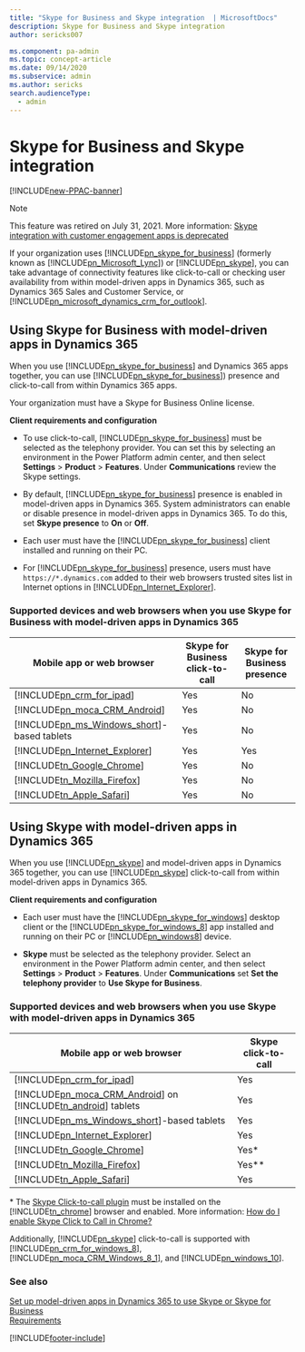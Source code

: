 ```yaml
---
title: "Skype for Business and Skype integration  | MicrosoftDocs"
description: Skype for Business and Skype integration
author: sericks007

ms.component: pa-admin
ms.topic: concept-article
ms.date: 09/14/2020
ms.subservice: admin
ms.author: sericks
search.audienceType: 
  - admin
---
```

# Skype for Business and Skype integration

[!INCLUDE[new-PPAC-banner](~/includes/new-PPAC-banner.md)]

> [!Note]
> This feature was retired on July 31, 2021. More information: [Skype integration with customer engagement apps is deprecated](../important-changes-coming.md#skype-integration-with-customer-engagement-apps-is-deprecated)

If your organization uses [!INCLUDE[pn_skype_for_business](../includes/pn-skype-for-business.md)] (formerly known as [!INCLUDE[pn_Microsoft_Lync](../includes/pn-microsoft-lync.md)]) or [!INCLUDE[pn_skype](../includes/pn-skype.md)], you can take advantage of connectivity features like click-to-call or checking user availability from within model-driven apps in Dynamics 365, such as Dynamics 365 Sales and Customer Service, or [!INCLUDE[pn_microsoft_dynamics_crm_for_outlook](../includes/pn-microsoft-dynamics-crm-for-outlook.md)].  
  
<a name="BKMK_UseLync"></a>   
## Using Skype for Business with model-driven apps in Dynamics 365

 When you use [!INCLUDE[pn_skype_for_business](../includes/pn-skype-for-business.md)] and Dynamics 365 apps together, you can use [!INCLUDE[pn_skype_for_business](../includes/pn-skype-for-business.md)]) presence and click-to-call from within Dynamics 365 apps.  
  
 Your organization must have a Skype for Business Online license.
  
  **Client requirements and configuration**  
  
- To use click-to-call, [!INCLUDE[pn_skype_for_business](../includes/pn-skype-for-business.md)] must be selected as the telephony provider. You can set this by selecting an environment in the Power Platform admin center, and then select **Settings** > **Product** > **Features**. Under **Communications** review the Skype settings.  
  
- By default, [!INCLUDE[pn_skype_for_business](../includes/pn-skype-for-business.md)] presence is enabled in model-driven apps in Dynamics 365. System administrators can enable or disable presence in model-driven apps in Dynamics 365. To do this, set **Skype presence** to **On** or **Off**.  
  
- Each user must have the [!INCLUDE[pn_skype_for_business](../includes/pn-skype-for-business.md)] client installed and running on their PC.  
  
- For [!INCLUDE[pn_skype_for_business](../includes/pn-skype-for-business.md)] presence, users must have `https://*.dynamics.com` added to their web browsers trusted sites list in Internet options in [!INCLUDE[pn_Internet_Explorer](../includes/pn-internet-explorer.md)].  
  
### Supported devices and web browsers when you use Skype for Business with model-driven apps in Dynamics 365
  
|                             Mobile app or web browser                             | Skype for Business click-to-call | Skype for Business presence |
|-----------------------------------------------------------------------------------|----------------------------------|-----------------------------|
|            [!INCLUDE[pn_crm_for_ipad](../includes/pn-crm-for-ipad.md)]            |               Yes                |             No              |
|        [!INCLUDE[pn_moca_CRM_Android](../includes/pn-moca-crm-android.md)]        |               Yes                |             No              |
| [!INCLUDE[pn_ms_Windows_short](../includes/pn-ms-windows-short.md)]-based tablets |               Yes                |             No              |
|       [!INCLUDE[pn_Internet_Explorer](../includes/pn-internet-explorer.md)]       |               Yes                |             Yes             |
|           [!INCLUDE[tn_Google_Chrome](../includes/tn-google-chrome.md)]           |               Yes                |             No              |
|         [!INCLUDE[tn_Mozilla_Firefox](../includes/tn-mozilla-firefox.md)]         |               Yes                |             No              |
|            [!INCLUDE[tn_Apple_Safari](../includes/tn-apple-safari.md)]            |               Yes                |             No              |
  
<a name="BKMK_UseSkype"></a>   

## Using Skype with model-driven apps in Dynamics 365 
 When you use [!INCLUDE[pn_skype](../includes/pn-skype.md)] and model-driven apps in Dynamics 365 together, you can use [!INCLUDE[pn_skype](../includes/pn-skype.md)] click-to-call from within model-driven apps in Dynamics 365.  
  
**Client requirements and configuration**  
  
- Each user must have the [!INCLUDE[pn_skype_for_windows](../includes/pn-skype-for-windows.md)] desktop client or the [!INCLUDE[pn_skype_for_windows_8](../includes/pn-skype-for-windows-8.md)] app installed and running on their PC or [!INCLUDE[pn_windows8](../includes/pn-windows8.md)] device.  
  
- **Skype** must be selected as the telephony provider. Select an environment in the Power Platform admin center, and then select **Settings** > **Product** > **Features**. Under **Communications** set **Set the telephony provider** to **Use Skype for Business**. 
  
### Supported devices and web browsers when you use Skype with model-driven apps in Dynamics 365
  
|                                                    Mobile app or web browser                                                     | Skype click-to-call |
|----------------------------------------------------------------------------------------------------------------------------------|---------------------|
|                                   [!INCLUDE[pn_crm_for_ipad](../includes/pn-crm-for-ipad.md)]                                    |         Yes         |
| [!INCLUDE[pn_moca_CRM_Android](../includes/pn-moca-crm-android.md)] on [!INCLUDE[tn_android](../includes/tn-android.md)] tablets |         Yes         |
|                        [!INCLUDE[pn_ms_Windows_short](../includes/pn-ms-windows-short.md)]-based tablets                         |         Yes         |
|                              [!INCLUDE[pn_Internet_Explorer](../includes/pn-internet-explorer.md)]                               |         Yes         |
|                                  [!INCLUDE[tn_Google_Chrome](../includes/tn-google-chrome.md)]                                   |        Yes\*        |
|                                [!INCLUDE[tn_Mozilla_Firefox](../includes/tn-mozilla-firefox.md)]                                 |       Yes\*\*       |
|                                   [!INCLUDE[tn_Apple_Safari](../includes/tn-apple-safari.md)]                                    |         Yes         |
  
 \* The [Skype Click-to-call plugin](https://www.skype.com/go/clicktocall) must be installed on the [!INCLUDE[tn_chrome](../includes/tn-chrome.md)] browser and enabled. More information: [How do I enable Skype Click to Call in Chrome?](https://support.skype.com/en/faq/FA12243/how-do-i-enable-skype-click-to-call-in-chrome)  
  
 Additionally, [!INCLUDE[pn_skype](../includes/pn-skype.md)] click-to-call is supported with [!INCLUDE[pn_crm_for_windows_8](../includes/pn-crm-for-windows-8.md)], [!INCLUDE[pn_moca_CRM_Windows_8_1](../includes/pn-moca-crm-windows-8-1.md)], and [!INCLUDE[pn_windows_10](../includes/pn-windows-10.md)].  
  
### See also  
 [Set up model-driven apps in Dynamics 365 to use Skype or Skype for Business](../admin/set-up-skype-or-skype-for-business.md)   
 [Requirements](online-requirements.md)


[!INCLUDE[footer-include](../includes/footer-banner.md)]
